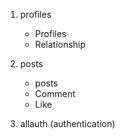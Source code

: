 1. profiles
    - Profiles
    - Relationship
    

2. posts
    - posts
    - Comment
    - Like

3. allauth (authentication)
